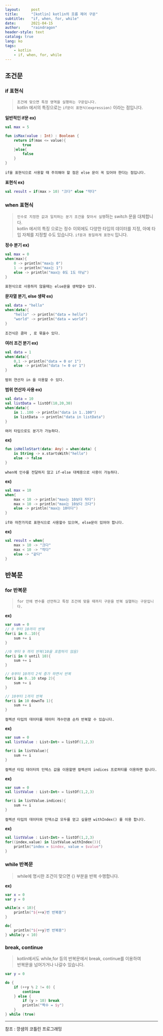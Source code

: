 ```yaml
---
layout:     post
title:      "[kotlin] kotlin의 흐름 제어 구문"
subtitle:   "if, when, for, while"
date:       2021-04-15
author:     "raindragon"
header-style: text
catalog: true
lang: ko
tags:
    - kotlin
    - if, when, for, while
---
```


## 조건문

### if 표현식
> `조건에 맞으면 특정 영역을 실행하는 구문입니다.`<br>  kotlin 에서의 특징으로는 `if문이 표현식(expression)` 이라는 점입니다.


**일반적인 if문 ex)**
```kotlin
val max = 5

fun isMax(value : Int) : Boolean {
    return if(max <= value){
        true
    }else{
        false 
    }
}
```

`if을 표현식으로 사용할 때 주의해야 할 점은 else 문이 꼭 있어야 한다는 점입니다.`

**표현식 ex)**
```kotlin
val result = if(max > 10) "크다" else "작다"
```

### when 표현식

> `인수로 지정한 값과 일치하는 분기 조건을 찾아서 실행`하는 switch 문을 대체합니다.<br>
> kotlin 에서의 특징 으로는 정수 이외에도 다양한 타입의 데이터를 지정, 아예 타입 자체를 지정할 수도 있습니다. `if문과 동일하게 표현식` 입니다.


**정수 분기 ex)**
```kotlin
val max = 0 
when(max){
    0 -> println("max는 0") 
    1 -> println("max는 1")
    else -> println("max는 0도 1도 아님")
}
```

`표현식으로 사용하지 않을때는 else문을 생략할수 있다.`

**문자열 분기, else 생략 ex)**
```kotlin
val data = "hello"
when(data){
    "hello" -> println("data = hello")
    "world" -> println("data = world")
}
```

`조건식은 콤마 , 로 묶을수 있다.`

**여러 조건 분기 ex)**
```kotlin
val data = 1
when(data){
    0,1 -> println("data = 0 or 1")
    else -> println("data != 0 or 1")
}
```

`범위 연산자 in 을 이용할 수 있다.`

**범위 연산자 사용 ex)**
```kotlin
val data = 10
val listData = listOf(10,20,30)
when(data){
    in 1..100 -> println("data in 1..100")
    in listData -> println("data in listData")
}
```

`여러 타입으로도 분기가 가능하다.`

**ex)**
```kotlin
fun isHelloStart(data: Any) = when(data) {
    is String -> x.startsWith("hello")
    else -> false
}
```

`when에 인수를 전달하지 않고 if-else 대체용으로 사용이 가능하다.`

**ex)**
```kotlin
val max = 10
when{
    max < 10 -> println("max는 10보다 작다")
    max > 10 -> println("max는 10보다 크다")
    else -> println("max는 10이다")
}
```

`if와 마찬가지로 표현식으로 사용할수 있으며, else문이 있어야 합니다.`

**ex)**
```kotlin
val result = when{
    max > 10 -> "크다"
    max < 10 -> "작다"
    else -> "같다"
}
```

## 반복문

### for 반복문

> `for 안에 변수를 선언하고 특정 조건에 맞을 때까지 구문을 반복 실핼하는 구문입니다.`

**ex)**
```kotlin
var sum = 0
// 0 부터 10까지 반복
for(i in 0..10){
    sum += i
}

//0 부터 9 까지 반복(10을 포함하지 않음)
for(i in 0 until 10){
    sum += i
}

// 0부터 10까지 2씩 증가 하면서 반복
for(i in 0..10 step 2){
    sum += i 
}

// 10부터 1까지 반복
for(i in 10 downTo 1){
    sum += i
}
```

`컬렉션 타입의 데이터를 데이터 개수만큼 순차 반복할 수 있습니다.`

**ex)**
```kotlin
var sum = 0
val listValue : List<Int> = listOf(1,2,3)

for(i in listValue){
    sum += i
}
```

`컬렉션 타입 데이터의 인덱스 값을 이용할땐 컬렉션의 indices 프로퍼티를 이용하면 됩니다.`

**ex)**
```kotlin
var sum = 0
val listValue : List<Int> = listOf(1,2,3)

for(i in listValue.indices){
    sum += i
}
```

`컬렉션 타입의 데이터와 인덱스값 모두를 얻고 싶을땐 withIndex() 를 이용 합니다.`

**ex)**
```kotlin
val listValue : List<Int> = listOf(1,2,3)
for((index,value) in listValue.withIndex()){
    println("index = $index, value = $value")
}
```

### while 반복문

> while에 명시한 조건이 맞으면 {} 부분을 반복 수행합니다.

**ex)**

```kotlin
var x = 0
var y = 0

while(x < 10){
    println("${++x}번 반복중")
}

do{
    println("${++y}번 반복중")
} while(y < 10)
```

### break, continue

> kotlin에서도 while,for 등의 반복문에서 break, continue를 이용하여 <br>
> 반복문을 넘어가거나 나갈수 있습니다.

```kotlin
var y = 0

do {
    if (++y % 2 != 0) {
        continue
    } else {
        if (y > 10) break
        println("짝수 = $y")
    }
} while (true)
```

---

참조 : 깡샘의 코틀린 프로그래밍
